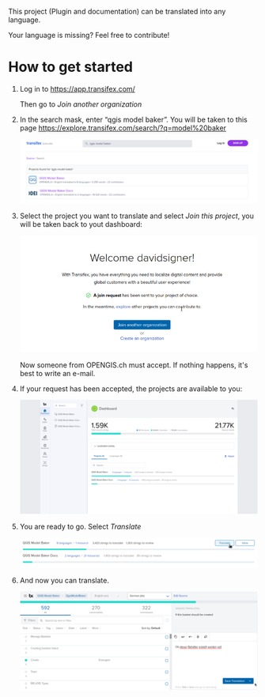 This project (Plugin and documentation) can be translated into any language.

Your language is missing? Feel free to contribute!

# How to get started

1. Log in to https://app.transifex.com/

    Then go to *Join another organization*

2. In the search mask, enter “qgis model baker”. You will be taken to this page https://explore.transifex.com/search/?q=model%20baker

    ![search-mask](../assets/transifex-search-mask.png)

3. Select the project you want to translate and select *Join this project*, you will be taken back to yout dashboard:

    ![join-requested](../assets/transifex-join-requested.png)

    Now someone from OPENGIS.ch must accept. If nothing happens, it's best to write an e-mail.

4. If your request has been accepted, the projects are available to you:

    ![projects](../assets/transifex-projects.png)

5. You are ready to go. Select *Translate*

    ![translate](../assets/transifex-translate.png)

6. And now you can translate.

    ![translating](../assets/transifex-translating.png)
